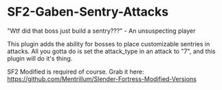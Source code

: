 # SF2-Gaben-Sentry-Attacks
"Wtf did that boss just build a sentry???" - An unsuspecting player

This plugin adds the ability for bosses to place customizable sentries in attacks. 
All you gotta do is set the attack_type in an attack to "7", and this plugin will do it's thing.

SF2 Modified is required of course. Grab it here: https://github.com/Mentrillum/Slender-Fortress-Modified-Versions
